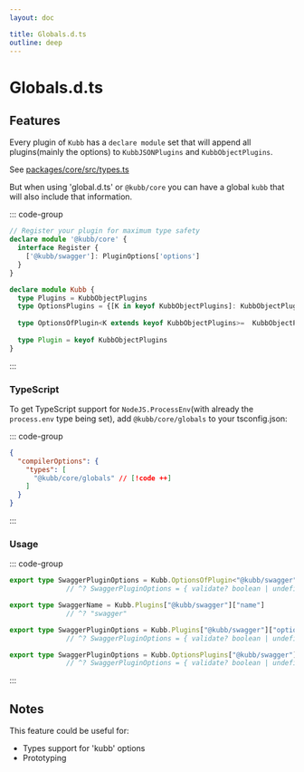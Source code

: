 ```yaml
---
layout: doc

title: Globals.d.ts
outline: deep
---
```

# Globals.d.ts <Badge type="warning" text="beta" />

## Features

Every plugin of `Kubb` has a `declare module` set that will append all plugins(mainly the options) to `KubbJSONPlugins` and `KubbObjectPlugins`.

See [packages/core/src/types.ts](https://github.com/kubb-project/kubb/blob/main/packages/core/src/types.ts)

But when using 'global.d.ts' or `@kubb/core` you can have a global `kubb` that will also include that information.

::: code-group

```typescript [packages/swagger/src/plugin.ts]
// Register your plugin for maximum type safety
declare module '@kubb/core' {
  interface Register {
    ['@kubb/swagger']: PluginOptions['options']
  }
}
```

```typescript [packages/core/globals.d.ts]
declare module Kubb {
  type Plugins = KubbObjectPlugins
  type OptionsPlugins = {[K in keyof KubbObjectPlugins]: KubbObjectPlugins[K]["options"]}
  
  type OptionsOfPlugin<K extends keyof KubbObjectPlugins>=  KubbObjectPlugins[K]["options"]
  
  type Plugin = keyof KubbObjectPlugins
}
```

:::

### TypeScript

To get TypeScript support for `NodeJS.ProcessEnv`(with already the `process.env` type being set), add `@kubb/core/globals` to your tsconfig.json:

::: code-group

```json [tsconfig.json]
{
  "compilerOptions": {
    "types": [
      "@kubb/core/globals" // [!code ++]
    ]
  }
}
```
:::

### Usage

::: code-group

```typescript [Kubb.OptionsOfPlugin]
export type SwaggerPluginOptions = Kubb.OptionsOfPlugin<"@kubb/swagger">
              // ^? SwaggerPluginOptions = { validate? boolean | undefined; output?: string | false | undefined...}
```

```typescript [Kubb.Plugins name]
export type SwaggerName = Kubb.Plugins["@kubb/swagger"]["name"]
              // ^? "swagger"
```

```typescript [Kubb.Plugins options]
export type SwaggerPluginOptions = Kubb.Plugins["@kubb/swagger"]["options"]
              // ^? SwaggerPluginOptions = { validate? boolean | undefined; output?: string | false | undefined...}
```

```typescript [Kubb.OptionsPlugins]
export type SwaggerPluginOptions = Kubb.OptionsPlugins["@kubb/swagger"]["options"]
              // ^? SwaggerPluginOptions = { validate? boolean | undefined; output?: string | false | undefined...}
```

:::

## Notes

This feature could be useful for:

- Types support for 'kubb' options
- Prototyping

